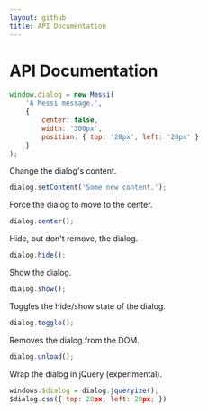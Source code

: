 ```yaml
---
layout: github
title: API Documentation
---
```

# API Documentation


```javascript
window.dialog = new Messi(
    'A Messi message.',
    {
        center: false,
        width: '300px',
        position: { top: '20px', left: '20px' }
    }
);
```

Change the dialog's content.

```javascript
dialog.setContent('Some new content.');
```

Force the dialog to move to the center.

```javascript
dialog.center();
```

Hide, but don't remove, the dialog.

```javascript
dialog.hide();
```

Show the dialog.

```javascript
dialog.show();
```

Toggles the hide/show state of the dialog.

```javascript
dialog.toggle();
```

Removes the dialog from the DOM.

```javascript
dialog.unload();
```

Wrap the dialog in jQuery (experimental).

```javascript
windows.$dialog = dialog.jqueryize();
$dialog.css({ top: 20px; left: 20px; })
```
